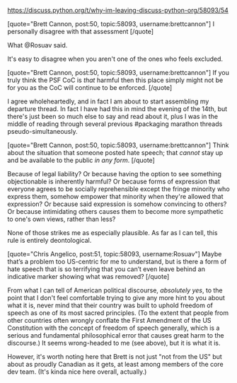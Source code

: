 https://discuss.python.org/t/why-im-leaving-discuss-python-org/58093/54

[quote="Brett Cannon, post:50, topic:58093, username:brettcannon"]
I personally disagree with that assessment
[/quote]

What @Rosuav said.

It's easy to disagree when you aren't one of the ones who feels excluded.

[quote="Brett Cannon, post:50, topic:58093, username:brettcannon"]
If you truly think the PSF CoC is *that* harmful then this place simply might not be for you as the CoC will continue to be enforced.
[/quote]

I agree wholeheartedly, and in fact I am about to start assembling my departure thread. In fact I have had this in mind the evening of the 14th, but there's just been so much else to say and read about it, plus I was in the middle of reading through several previous #packaging marathon threads pseudo-simultaneously.

[quote="Brett Cannon, post:50, topic:58093, username:brettcannon"]
Think about the situation that someone posted hate speech; that *cannot* stay up and be available to the public *in any form*.
[/quote]

Because of legal liability? Or because having the option to see something objectionable is inherently harmful? Or because forms of expression that everyone agrees to be socially reprehensible except the fringe minority who express them, somehow empower that minority when they're allowed that expression? Or because said expression is somehow convincing to others? Or because intimidating others causes them to become more sympathetic to one's own views, rather than less?

None of those strikes me as especially plausible. As far as I can tell, this rule is entirely deontological.

[quote="Chris Angelico, post:51, topic:58093, username:Rosuav"]
Maybe that’s a problem too US-centric for me to understand, but is there a form of hate speech that is so terrifying that you can’t even leave behind an indicative marker showing what was removed?
[/quote]

From what I can tell of American political discourse, *absolutely yes*, to the point that I don't feel comfortable trying to give any more hint to you about what it is, never mind that their country was built to uphold freedom of speech as one of its most sacred principles. (To the extent that people from other countries often wrongly conflate the First Amendment of the US Constitution with the concept of freedom of speech generally, which is a serious and fundamental philosophical error that causes great harm to the discourse.) It seems wrong-headed to me (see above), but it is what it is.

However, it's worth noting here that Brett is not just "not from the US" but about as proudly Canadian as it gets, at least among members of the core dev team. (It's kinda nice here overall, actually.)

